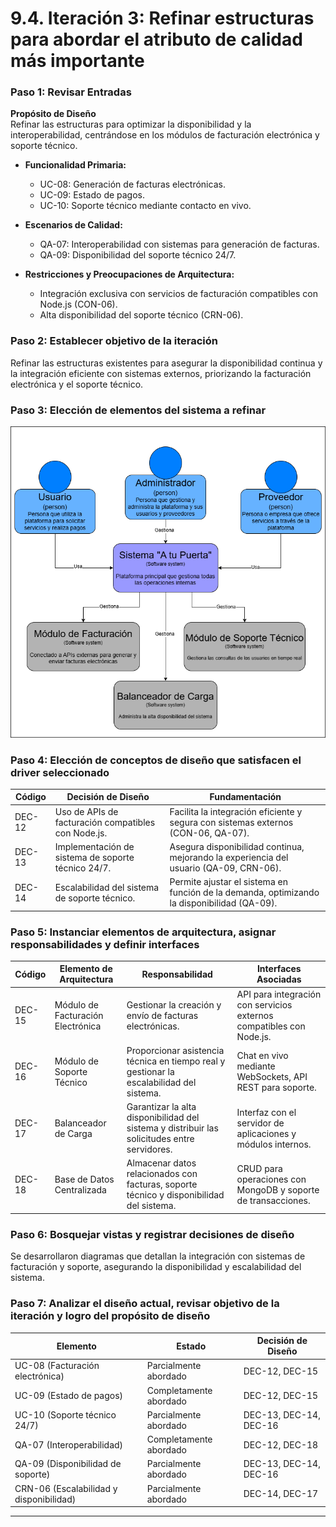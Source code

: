 # 9.4. Iteración 3: Refinar estructuras para abordar el atributo de calidad más importante

### Paso 1: Revisar Entradas
**Propósito de Diseño**  
Refinar las estructuras para optimizar la disponibilidad y la interoperabilidad, centrándose en los módulos de facturación electrónica y soporte técnico.

- **Funcionalidad Primaria:**
  - UC-08: Generación de facturas electrónicas.
  - UC-09: Estado de pagos.
  - UC-10: Soporte técnico mediante contacto en vivo.

- **Escenarios de Calidad:**
  - QA-07: Interoperabilidad con sistemas para generación de facturas.
  - QA-09: Disponibilidad del soporte técnico 24/7.

- **Restricciones y Preocupaciones de Arquitectura:**
  - Integración exclusiva con servicios de facturación compatibles con Node.js (CON-06).
  - Alta disponibilidad del soporte técnico (CRN-06).

### Paso 2: Establecer objetivo de la iteración
Refinar las estructuras existentes para asegurar la disponibilidad continua y la integración eficiente con sistemas externos, priorizando la facturación electrónica y el soporte técnico.

### Paso 3: Elección de elementos del sistema a refinar

![Diagrama de contexto](C4_Iteracion3.png)

### Paso 4: Elección de conceptos de diseño que satisfacen el driver seleccionado
| Código | Decisión de Diseño                                             | Fundamentación                                                                                                    |
|--------|----------------------------------------------------------------|------------------------------------------------------------------------------------------------------------------|
| DEC-12  | Uso de APIs de facturación compatibles con Node.js.            | Facilita la integración eficiente y segura con sistemas externos (CON-06, QA-07).                                 |
| DEC-13  | Implementación de sistema de soporte técnico 24/7.             | Asegura disponibilidad continua, mejorando la experiencia del usuario (QA-09, CRN-06).                            |
| DEC-14 | Escalabilidad del sistema de soporte técnico.                  | Permite ajustar el sistema en función de la demanda, optimizando la disponibilidad (QA-09).                       |

### Paso 5: Instanciar elementos de arquitectura, asignar responsabilidades y definir interfaces
| Código | Elemento de Arquitectura          | Responsabilidad                                                                           | Interfaces Asociadas                                               |
|--------|-----------------------------------|-----------------------------------------------------------------------------------------|--------------------------------------------------------------------|
| DEC-15   | Módulo de Facturación Electrónica | Gestionar la creación y envío de facturas electrónicas.                                 | API para integración con servicios externos compatibles con Node.js.|
| DEC-16   | Módulo de Soporte Técnico         | Proporcionar asistencia técnica en tiempo real y gestionar la escalabilidad del sistema.| Chat en vivo mediante WebSockets, API REST para soporte.           |
| DEC-17   | Balanceador de Carga              | Garantizar la alta disponibilidad del sistema y distribuir las solicitudes entre servidores.| Interfaz con el servidor de aplicaciones y módulos internos.       |
| DEC-18   | Base de Datos Centralizada        | Almacenar datos relacionados con facturas, soporte técnico y disponibilidad del sistema.| CRUD para operaciones con MongoDB y soporte de transacciones.      |

### Paso 6: Bosquejar vistas y registrar decisiones de diseño
Se desarrollaron diagramas que detallan la integración con sistemas de facturación y soporte, asegurando la disponibilidad y escalabilidad del sistema.

### Paso 7: Analizar el diseño actual, revisar objetivo de la iteración y logro del propósito de diseño
| Elemento                           | Estado                     | Decisión de Diseño |
|------------------------------------|----------------------------|--------------------|
| UC-08 (Facturación electrónica)    | Parcialmente abordado     | DEC-12, DEC-15       |
| UC-09 (Estado de pagos)            | Completamente abordado     | DEC-12, DEC-15       |
| UC-10 (Soporte técnico 24/7)       | Parcialmente abordado     | DEC-13, DEC-14, DEC-16|
| QA-07 (Interoperabilidad)          | Completamente abordado     | DEC-12, DEC-18       |
| QA-09 (Disponibilidad de soporte)  | Parcialmente abordado     | DEC-13, DEC-14, DEC-16|
| CRN-06 (Escalabilidad y disponibilidad) | Parcialmente abordado | DEC-14, DEC-17       |

---
